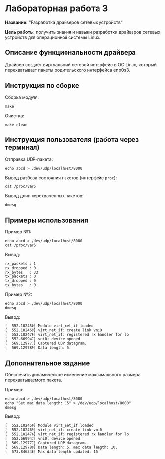 # Лабораторная работа 3

**Название:** "Разработка драйверов сетевых устройств"

**Цель работы:** получить знания и навыки разработки драйверов сетевых устройств для операционной системы Linux.

## Описание функциональности драйвера

Драйвер создаёт виртуальный сетевой интерфейс в ОС Linux, который перехватывает пакеты родительского интерфейса enp0s3.

## Инструкция по сборке

Сборка модуля:

```
make
```

Очистка:

```
make clean
```

## Инструкция пользователя (работа через терминал)

Отправка UDP-пакета:

```
echo abcd > /dev/udp/localhost/8000
```

Вывод разбора состояния пакетов (интерфейс ```proc```):

```
cat /proc/var5
```

Вывод длин перехваченных пакетов:

```
dmesg
```

## Примеры использования

Пример №1:

```
echo abcd > /dev/udp/localhost/8000
cat /proc/var5
```

Вывод:

```
rx_packets : 1
rx_dropped : 0
rx_bytes   : 33
tx_packets : 0
tx_dropped : 0
tx_bytes   : 0
```

Пример №2:

```
echo abcd > /dev/udp/localhost/8000
dmesg
```

Вывод:

```
[  552.102450] Module virt_net_if loaded
[  552.102469] virt_net_if: create link vni0
[  552.102476] virt_net_if: registered rx handler for lo
[  552.669947] vni0: device opened
[  569.129777] Captured UDP datagram.
[  569.129789] Data length: 5.
```

## Дополнительное задание

Обеспечить динамическое изменение максимального размера перехватываемого пакета.

Пример:

```
echo abcd > /dev/udp/localhost/8000
echo "Set max data length: 15" > /dev/udp/localhost/8000"
dmesg
```

Вывод:

```
[  552.102450] Module virt_net_if loaded
[  552.102469] virt_net_if: create link vni0
[  552.102476] virt_net_if: registered rx handler for lo
[  552.669947] vni0: device opened
[  569.129777] Captured UDP datagram.
[  569.129789] Data length: 5; max data length: 10.
[  573.846346] Max data length updated: 15.
```
